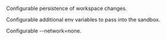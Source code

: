 Configurable persistence of workspace changes.

Configurable additional env variables to pass into the sandbox.

Configurable --network=none.
